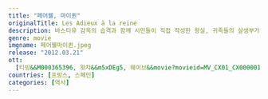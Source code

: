 ```yaml
---
title: "페어웰, 마이퀸"
originalTitle: Les Adieux à la reine
description: 바스티유 감옥의 습격과 함께 시민들이 직접 작성한 왕실, 귀족들의 살생부가 급기야 '마리 앙투아네트' 손까지 들어온다. 이미 모두의 적이 되어버린 '마리 앙투아네트'는 어디도 갈 수 없고, 진심을 다해 사랑한 단 한 사람만큼은 어떻게든 피신시키려 한다. '마리 앙투아네트'의 가장 가까운 곳에서 책 읽어주는 시녀, '시도니'는 유일하게 이 모든 비밀을 알고 그녀를 위해서라면 어떤 일이라도 하려고 하는데…
genre: movie
imgname: 페어웰마이퀸.jpeg
release: "2012.03.21"
ott:
  [티빙&&M000365396, 왓챠&&m5xDEg5, 웨이브&&movie?movieid=MV_CX01_CX0000011582]
countries: [프랑스, 스페인]
categories: [역사]
---
```

